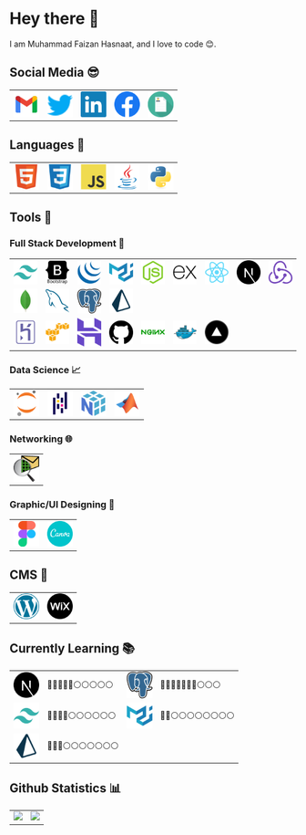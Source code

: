 # Hey there 👋

I am Muhammad Faizan Hasnaat, and I love to code 😊.

## Social Media 😎

<table>
  <tr>
    <td>
      <!-- Gmail -->
      <a href="mailto:faizanhasnaat13@gmail.com"><img src="assets/gmail.svg" alt="Gmail" width="45px" title="Gmail"></a>
    </td>
    <td>
      <!-- Twitter -->
      <a href="https://twitter.com/FaizanHasnaat"><img src="assets/twitter.svg" alt="Twitter" width="45px" title="Twitter"></a>
    </td>
    <td>
      <!-- LinkedIn -->
     <a href="https://www.linkedin.com/in/muhammad-faizan-hasnaat/"><img src="assets/linkedin.svg" alt="LinkedIn" width="45px" title="LinkedIn"></a>
    </td>
    <td>
      <!-- Faccebook -->
      <a href="https://www.facebook.com/profile.php?id=100009683016810"><img src="assets/facebook.svg" alt="Facebook" width="45px" title="Facebook"></a>
    </td>
    <td>
      <!-- Resume -->
      <a href="https://drive.google.com/file/d/1FskNOqYCGX5pkhqBJnAzq3Et0ieEJOx9/view?usp=sharing"><img src="assets/CV.svg" alt="Resume" width="45px" title="Resume"></a>
    </td>
  </tr>
</table>


## Languages 🌆

<table>
  <tr>
    <td>
      <!-- HTML -->
      <img width="45px" src='https://raw.githubusercontent.com/devicons/devicon/master/icons/html5/html5-original.svg' alt='HTML5' title='HTML5'>
    </td>
    <td>
      <!-- CSS -->
      <img width="45px" src='https://raw.githubusercontent.com/devicons/devicon/master/icons/css3/css3-original.svg' alt='CSS' title='CSS'>
    </td>
    <td>
      <!-- JavaScript -->
     <img width='45px' src='https://raw.githubusercontent.com/devicons/devicon/master/icons/javascript/javascript-original.svg' alt='JavaScript' title='JavaScript'>
    </td>
    <td>
      <!-- Java -->
      <img width='45px' src='https://raw.githubusercontent.com/devicons/devicon/master/icons/java/java-original.svg' alt='Java' title='Java'>
    </td>
    <td>
      <!-- Python -->
      <img width='45px' src='https://raw.githubusercontent.com/devicons/devicon/master/icons/python/python-original.svg' alt='Python' title='Python'>
    </td>
  </tr>
</table>

## Tools 🧰

### Full Stack Development 🚀

<table>
  
  <!-- Row 1 -->
  <tr>
    <td>
     <!-- Tailwind CSS -->
      <img width='45px' src='assets/tailwindcss-plain.svg' alt='Tailwind CSS' title='Tailwind CSS'>  
    </td>
    <td>
      <!-- Bootstrap -->
      <img width='45px' src='https://raw.githubusercontent.com/devicons/devicon/master/icons/bootstrap/bootstrap-plain-wordmark.svg' alt='Bootstrap' title='Bootstrap'>
    </td>
    <td>
     <!-- JQuery -->
      <img width='45px' src='https://raw.githubusercontent.com/devicons/devicon/master/icons/jquery/jquery-original.svg' alt='jQuery' title='jQuery'>  
    </td>
    <td>
     <!-- Material UI -->
      <img width='45px' src='https://raw.githubusercontent.com/devicons/devicon/master/icons/materialui/materialui-original.svg' alt='Material UI' title='Material UI'>  
    </td>
    <td>
     <!-- Node JS -->
      <img width='45px' src='https://raw.githubusercontent.com/devicons/devicon/master/icons/nodejs/nodejs-original.svg' alt='Node.js' title='Node JS'>  
    </td>
    <td>
    <!-- Express -->
      <img width='45px' src='https://raw.githubusercontent.com/devicons/devicon/master/icons/express/express-original.svg' alt='Express' title='Express JS'>  
    </td>
    <td>
      <!-- React -->
      <img width='45px' src='https://raw.githubusercontent.com/devicons/devicon/master/icons/react/react-original.svg' alt='React' title='React JS'>  
    </td>
    <td>
      <!-- Next -->
      <img width='45px' src='https://raw.githubusercontent.com/devicons/devicon/master/icons/nextjs/nextjs-original.svg' alt='Next.js' title='Next JS'>  
    </td>
    <td>
      <!-- Redux -->
      <img width='45px' src='https://raw.githubusercontent.com/devicons/devicon/master/icons/redux/redux-original.svg' alt='Redux' title='Redux'>  
    </td>
  </tr>

  <!-- Row 2 -->
  <tr>
    <td>
      <!-- MongoDB -->
      <img width='45px' src='https://raw.githubusercontent.com/devicons/devicon/master/icons/mongodb/mongodb-original.svg' alt='MongoDB' title='MongoDB'>
    </td>
    <td>
      <!-- MySQL -->
      <img width='45px' src='https://raw.githubusercontent.com/devicons/devicon/master/icons/mysql/mysql-original.svg' alt='MySQL' title='MySQL'>
    </td>
    <td>
      <!-- Postgre SQL -->
      <img width='45px' src='assets/postgre-sql.png' alt='PostgreSQL' title='PostgreSQL'>
    </td>
    <td>
      <!-- Prsima -->
      <img width='45px' src='assets/prisma.png' alt='Prsima' title='Prsima'>
    </td>
  </tr>

 <!-- Row 3 -->
  <tr>
    <td>
      <!-- Heroku -->
      <img width='45px' src='https://raw.githubusercontent.com/devicons/devicon/master/icons/heroku/heroku-original.svg' alt='Heroku' title='Heroku'>
    </td> 
    <td>
      <!-- AWS -->
      <img width='45px' src='https://raw.githubusercontent.com/devicons/devicon/master/icons/amazonwebservices/amazonwebservices-original.svg' alt='AWS' title='AWS'>
    </td>
    <td>
      <!-- Hostinger -->
      <img width='45px' src='assets/Hostinger-logo.svg' alt='Hostinger' title='Hostinger'>  
    </td>
    <td>
      <!-- Github Pages -->
      <img width='45px' src='assets/GitHub-Pages.png' alt='Github Pages' title='Github Pages'>  
    </td>
     <td>
      <!-- Nginx -->
      <img width='45px' src='https://raw.githubusercontent.com/devicons/devicon/master/icons/nginx/nginx-original.svg' alt='Nginx' title='Nginx'>  
    </td>
    <td>
      <!-- Docker -->
      <img width='45px' src='assets/docker.svg' alt='Docker' title='Docker'>  
    </td>
    <td>
      <!-- Vercel -->
      <img width='45px' src='assets/Vercel.png' alt='Vercel' title='Vercel'>  
    </td>
  </tr>

</table>

### Data Science 📈

<table>
  <tr>
    <td>
      <!-- Jypyter -->
      <img width="45" src='https://raw.githubusercontent.com/devicons/devicon/master/icons/jupyter/jupyter-original.svg' alt='Jypyter' title='Jypyter'>
    </td>
    <td>
      <!-- Pandas -->
     <img width='45px' src='https://raw.githubusercontent.com/devicons/devicon/master/icons/pandas/pandas-original.svg' alt='Pandas' title='Pandas'>  
    </td>
    <td>
      <!-- Numpy -->
     <img width='45px' src='https://raw.githubusercontent.com/devicons/devicon/master/icons/numpy/numpy-original.svg' alt='Numpy' title='Numpy'>  
    </td>
    <td>
      <!-- MATLAB -->
      <img width='45px' src='https://raw.githubusercontent.com/devicons/devicon/master/icons/matlab/matlab-original.svg' alt='MATLAB' title='MATLAB'>
    </td>
  </tr>
</table>

### Networking 🌐

<table>
  <tr>
    <td>
      <!-- Packet Tracer -->
      <img width="45px" src="assets/packet-tracer.png" alt="Packet Tracer" title="Packet Tracer">
    </td>
  </tr>
</table>

### Graphic/UI Designing 🎨

<table>
  <tr>
    <td>
      <!-- Figma -->
     <img width='45px' src='https://github.com/devicons/devicon/blob/master/icons/figma/figma-original.svg' alt='Figma' title='Figma'>  
    </td>
    <td>
      <!-- Canva -->
     <img width='45px' src='https://github.com/devicons/devicon/blob/master/icons/canva/canva-original.svg' alt='Canva' title='Canva'>  
    </td>
  </tr>
</table>

## CMS 📝

<table>
  <tr>
    <td>
      <!-- WordPress -->
     <img width='45px' src='assets/wordpress.svg' alt='WordPress' title='WordPress'>  
    </td>
    <td>
      <!-- Wix -->
     <img width='45px' src='assets/Wix.png' alt='Wix' title='Wix'>  
    </td>
  </tr>
</table>

## Currently Learning 📚

<table>
  <tr>
    <!-- Next JS -->
    <td>
      <img width="45px" src="https://raw.githubusercontent.com/devicons/devicon/master/icons/nextjs/nextjs-original.svg" alt="Next JS" title="Next JS">
    </td>
    <td>
      <!-- Progress -->
       🔵🔵🔵🔵🔵⚪️⚪️⚪️⚪️⚪️
    </td>
    <!-- PostgreSQL -->
    <td>
      <img width="45px" src="assets/postgre-sql.png" alt="PostgreSQL" title="PostgreSQL">
    </td>
    <td>
      <!-- Progress -->
       🔵🔵🔵🔵🔵🔵🔵⚪️⚪️⚪️
    </td> 
  </tr>
  <tr>
    <!-- Tailwind CSS -->
    <td>
      <img width="45px" src="assets/tailwindcss-plain.svg" alt="Tailwind" title="Tailwind">
    </td>
    <td>
      <!-- Progress -->
       🔵🔵🔵🔵⚪️⚪️⚪️⚪️⚪️⚪️
    </td>
    <td>
     <!-- Material UI -->
      <img width='45px' src='https://raw.githubusercontent.com/devicons/devicon/master/icons/materialui/materialui-original.svg' alt='Material UI' title='Material UI'>  
    </td> 
    <td>
      <!-- Progress -->
       🔵🔵⚪️⚪️⚪️⚪️⚪️⚪️⚪️⚪️
    </td>
  </tr>
  <tr>
    <!-- Prisma -->
    <td>
      <img width="45px" src="assets/prisma.png" alt="Prisma" title="Prisma">
    </td>
    <td>
      <!-- Progress -->
       🔵🔵🔵⚪️⚪️⚪️⚪️⚪️⚪️⚪️
    </td>
  </tr>
</table>

## Github Statistics 📊

<table>
  <tr>
    <!-- Most Used Languages -->
    <td>
      <img width="350px" src="https://github-readme-stats.vercel.app/api/top-langs/?username=Faizan141-coder&count_private=true&layout=compact&title_color=fff&icon_color=fff&text_color=9f9f9f&bg_color=151515&langs_count=10" />
    </td>
    <!-- Github Stats -->
    <td>
      <img width="350px" src="https://github-readme-stats.vercel.app/api/?username=Faizan141-coder&show_icons=true&title_color=fff&icon_color=fff&text_color=9f9f9f&bg_color=151515" />
    </td>
  </tr>
</table>